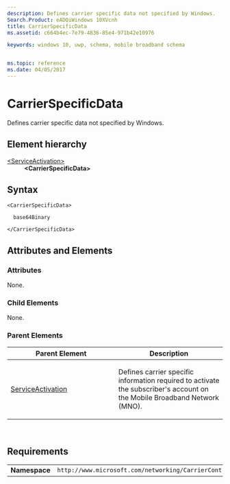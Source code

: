 ```yaml
---
description: Defines carrier specific data not specified by Windows.
Search.Product: eADQiWindows 10XVcnh
title: CarrierSpecificData
ms.assetid: c664b4ec-7e79-4836-85e4-971b42e10976

keywords: windows 10, uwp, schema, mobile broadband schema


ms.topic: reference
ms.date: 04/05/2017
---
```


# CarrierSpecificData


Defines carrier specific data not specified by Windows.

## Element hierarchy

<dl>
<dt><a href="element-serviceactivation.md">&lt;ServiceActivation&gt;</a></dt>
<dd><b>&lt;CarrierSpecificData&gt;</b></dd>
</dl>

## Syntax

``` syntax
<CarrierSpecificData>

  base64Binary

</CarrierSpecificData>
```

## Attributes and Elements


### Attributes

None.

### Child Elements

None.

### Parent Elements

<table>
<colgroup>
<col width="50%" />
<col width="50%" />
</colgroup>
<thead>
<tr class="header">
<th>Parent Element</th>
<th>Description</th>
</tr>
</thead>
<tbody>
<tr class="odd">
<td><a href="element-serviceactivation.md">ServiceActivation</a> </td>
<td><p>Defines carrier specific information required to activate the subscriber's account on the Mobile Broadband Network (MNO).</p></td>
</tr>
</tbody>
</table>

 

## Requirements

|          |         |
|----------|--------------|
| **Namespace** | `http://www.microsoft.com/networking/CarrierControl/WWAN/v1` |

 

 




